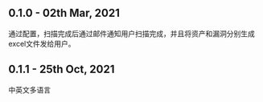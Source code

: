## 0.1.0 - 02th Mar, 2021

通过配置，扫描完成后通过邮件通知用户扫描完成，并且将资产和漏洞分别生成excel文件发给用户。

## 0.1.1 - 25th Oct, 2021 
中英文多语言
